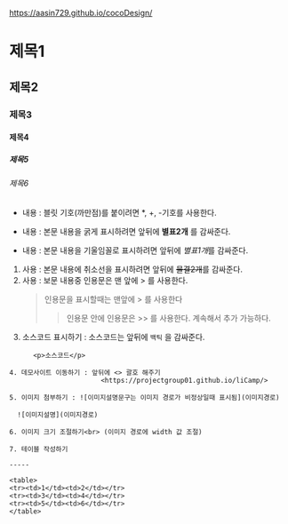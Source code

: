 
https://aasin729.github.io/cocoDesign/




# 제목1
## 제목2
### 제목3
#### 제목4
##### 제목5
###### 제목6
* 내용 : 블릿 기호(까만점)를 붙이려면 *, +, -기호를 사용한다.
+ 내용 : 본문 내용을 굵게 표시하려면 앞뒤에 **별표2개** 를 감싸준다.
- 내용 : 본문 내용을 기울임꼴로 표시하려면 앞뒤에 *별표1개*를 감싸준다.
1. 사용 : 본문 내용에 취소선을 표시하려면 앞뒤에 ~~물결2개~~를 감싸준다.
2. 사용 : 보문 내용중 인용문은 맨 앞에 > 를 사용한다.
    > 인용문을 표시할때는 맨앞에 > 를 사용한다 
    >> 인용문 안에 인용문은 >> 를 사용한다. 계속해서 추가 가능하다.
3. 소스코드 표시하기 : 소스코드는 앞뒤에 `백틱` 을 감싸준다.

```
      <p>소스코드</p> 
      
4. 데모사이트 이동하기 : 앞뒤에 <> 괄호 해주기
                       <https://projectgroup01.github.io/liCamp/>

5. 이미지 첨부하기 : ![이미지설명문구는 이미지 경로가 비정상일때 표시됨](이미지경로)

  ![이미지설명](이미지경로)

6. 이미지 크기 조절하기<br> (이미지 경로에 width 값 조절)
      
7. 테이블 작성하기 

-----

<table>
<tr><td>1</td><td>2</td></tr>
<tr><td>3</td><td>4</td></tr>
<tr><td>5</td><td>6</td></tr>
</table>


